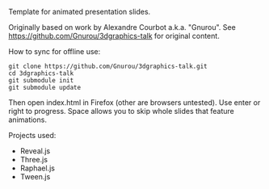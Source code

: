 Template for animated presentation slides.

Originally based on work by Alexandre Courbot a.k.a. "Gnurou".
See https://github.com/Gnurou/3dgraphics-talk for original content.

How to sync for offline use:

    git clone https://github.com/Gnurou/3dgraphics-talk.git
    cd 3dgraphics-talk
    git submodule init
    git submodule update

Then open index.html in Firefox (other are browsers untested). Use enter or right to progress. Space allows you to skip whole slides that feature animations.

Projects used:
* Reveal.js
* Three.js
* Raphael.js
* Tween.js
